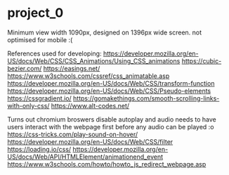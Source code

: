 # project_0

Minimum view width 1090px,  designed on 1396px wide screen. not optimised for mobile :(

References used for developing:
https://developer.mozilla.org/en-US/docs/Web/CSS/CSS_Animations/Using_CSS_animations
https://cubic-bezier.com/
https://easings.net/
https://www.w3schools.com/cssref/css_animatable.asp
https://developer.mozilla.org/en-US/docs/Web/CSS/transform-function
https://developer.mozilla.org/en-US/docs/Web/CSS/Pseudo-elements
https://cssgradient.io/
https://gomakethings.com/smooth-scrolling-links-with-only-css/
https://www.alt-codes.net/

Turns out chromium broswers disable autoplay and audio needs to have users interact with the webpage first before any audio can be played :o
https://css-tricks.com/play-sound-on-hover/
https://developer.mozilla.org/en-US/docs/Web/CSS/filter
https://loading.io/css/
https://developer.mozilla.org/en-US/docs/Web/API/HTMLElement/animationend_event
https://www.w3schools.com/howto/howto_js_redirect_webpage.asp